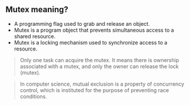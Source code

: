 ## Mutex meaning?
* A programming flag used to grab and release an object. 
* Mutex is a program object that prevents simultaneous access to a shared resource.
* Mutex is a locking mechanism used to synchronize access to a resource.
 
 > Only one task can acquire the mutex. It means there is ownership associated with a mutex, and only the owner can release the lock (mutex).
 
> In computer science, mutual exclusion is a property of concurrency control, which is instituted for the purpose of preventing race conditions.
